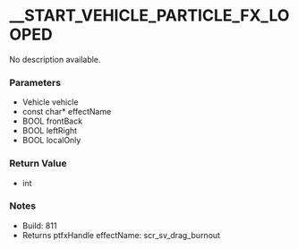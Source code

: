 # __START_VEHICLE_PARTICLE_FX_LOOPED

No description available.

### Parameters
* Vehicle vehicle
* const char* effectName
* BOOL frontBack
* BOOL leftRight
* BOOL localOnly

### Return Value
* int

### Notes
* Build: 811
* Returns ptfxHandle
effectName: scr_sv_drag_burnout

